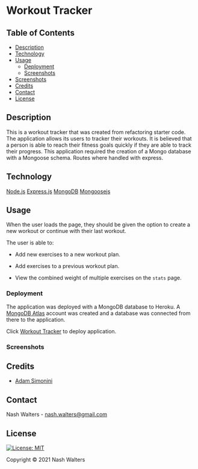 # Workout Tracker


## Table of Contents
* [Description](#description)
* [Technology](#technology)
* [Usage](#usage)
  * [Deployment](#deployment)
  * [Screenshots](#screenshots)
* [Screenshots](#screenshots)
* [Credits](#credits)
* [Contact](#contact)
* [License](#license)

## Description

This is a workout tracker that was created from refactoring starter code. The application allows its users to tracker their workouts. It is believed that a person is able to reach their fitness goals quickly if they are able to track their progress.  This application required the creation of a Mongo database with a Mongoose schema. Routes where handled with express. 

## Technology
[Node.js](https://nodejs.org/en/)
[Express.js](https://expressjs.com/)
[MongoDB](https://www.mongodb.com/)
[Mongoosejs](https://mongoosejs.com/docs/guide.html)

## Usage

When the user loads the page, they should be given the option to create a new workout or continue with their last workout.

The user is able to:

  * Add new exercises to a new workout plan.

  * Add exercises to a previous workout plan.

  * View the combined weight of multiple exercises on the `stats` page.

### Deployment
The application was deployed with a MongoDB database to Heroku. A [MongoDB Atlas](https://www.mongodb.com/cloud/atlas) account was created and a database was connected from there to the application.

Click [Workout Tracker](https://sleepy-atoll-83909.herokuapp.com/) to deploy application.

### Screenshots

## Credits
* [Adam Simonini](https://github.com/adamsimonini)

## Contact
Nash Walters - nash.walters@gmail.com

## License 
[![License: MIT](https://img.shields.io/badge/License-MIT-yellow.svg)](https://opensource.org/licenses/MIT)

Copyright © 2021 Nash Walters
